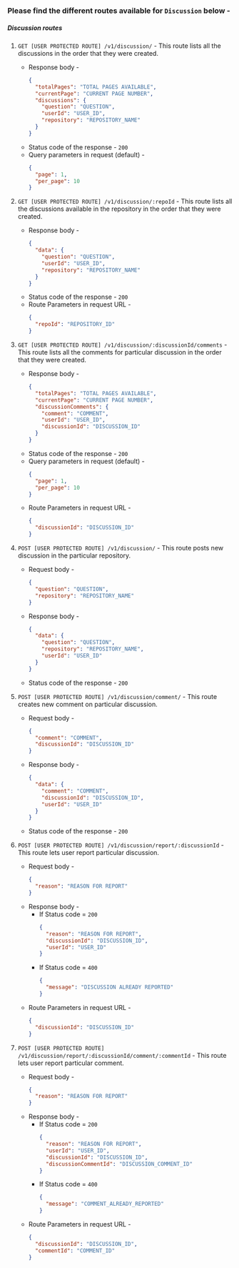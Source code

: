 ### Please find the different routes available for `Discussion` below -

##### **Discussion routes**

1.  `GET [USER PROTECTED ROUTE] /v1/discussion/` - This route lists all the discussions in the order that they were created.

    - Response body -
      ```json
      {
        "totalPages": "TOTAL PAGES AVAILABLE",
        "currentPage": "CURRENT PAGE NUMBER",
        "discussions": {
          "question": "QUESTION",
          "userId": "USER_ID",
          "repository": "REPOSITORY_NAME"
        }
      }
      ```
    - Status code of the response - `200`
    - Query parameters in request (default) -
      ```json
      {
        "page": 1,
        "per_page": 10
      }
      ```

2.  `GET [USER PROTECTED ROUTE] /v1/discussion/:repoId` - This route lists all the discussions available in the repository in the order that they were created.

    - Response body -
      ```json
      {
        "data": {
          "question": "QUESTION",
          "userId": "USER_ID",
          "repository": "REPOSITORY_NAME"
        }
      }
      ```
    - Status code of the response - `200`
    - Route Parameters in request URL -
      ```json
      {
        "repoId": "REPOSITORY_ID"
      }
      ```

3.  `GET [USER PROTECTED ROUTE] /v1/discussion/:discussionId/comments` - This route lists all the comments for particular discussion in the order that they were created.

    - Response body -
      ```json
      {
        "totalPages": "TOTAL PAGES AVAILABLE",
        "currentPage": "CURRENT PAGE NUMBER",
        "discussionComments": {
          "comment": "COMMENT",
          "userId": "USER_ID",
          "discussionId": "DISCUSSION_ID"
        }
      }
      ```
    - Status code of the response - `200`
    - Query parameters in request (default) -
      ```json
      {
        "page": 1,
        "per_page": 10
      }
      ```
    - Route Parameters in request URL -
      ```json
      {
        "discussionId": "DISCUSSION_ID"
      }
      ```

4.  `POST [USER PROTECTED ROUTE] /v1/discussion/` - This route posts new discussion in the particular repository.

    - Request body -
      ```json
      {
        "question": "QUESTION",
        "repository": "REPOSITORY_NAME"
      }
      ```
    - Response body -
      ```json
      {
        "data": {
          "question": "QUESTION",
          "repository": "REPOSITORY_NAME",
          "userId": "USER_ID"
        }
      }
      ```
    - Status code of the response - `200`

5.  `POST [USER PROTECTED ROUTE] /v1/discussion/comment/` - This route creates new comment on particular discussion.

    - Request body -
      ```json
      {
        "comment": "COMMENT",
        "discussionId": "DISCUSSION_ID"
      }
      ```
    - Response body -
      ```json
      {
        "data": {
          "comment": "COMMENT",
          "discussionId": "DISCUSSION_ID",
          "userId": "USER_ID"
        }
      }
      ```
    - Status code of the response - `200`

6.  `POST [USER PROTECTED ROUTE] /v1/discussion/report/:discussionId` - This route lets user report particular discussion.

    - Request body -
      ```json
      {
        "reason": "REASON FOR REPORT"
      }
      ```
    - Response body -
      - If Status code = `200`
        ```json
        {
          "reason": "REASON FOR REPORT",
          "discussionId": "DISCUSSION_ID",
          "userId": "USER_ID"
        }
        ```
      - If Status code = `400`
        ```json
        {
          "message": "DISCUSSION ALREADY REPORTED"
        }
        ```
    - Route Parameters in request URL -
      ```json
      {
        "discussionId": "DISCUSSION_ID"
      }
      ```

7.  `POST [USER PROTECTED ROUTE] /v1/discussion/report/:discussionId/comment/:commentId` - This route lets user report particular comment.

    - Request body -
      ```json
      {
        "reason": "REASON FOR REPORT"
      }
      ```
    - Response body -
      - If Status code = `200`
        ```json
        {
          "reason": "REASON FOR REPORT",
          "userId": "USER_ID",
          "discussionId": "DISCUSSION_ID",
          "discussionCommentId": "DISCUSSION_COMMENT_ID"
        }
        ```
      - If Status code = `400`
        ```json
        {
          "message": "COMMENT_ALREADY_REPORTED"
        }
        ```
    - Route Parameters in request URL -
      ```json
      {
        "discussionId": "DISCUSSION_ID",
        "commentId": "COMMENT_ID"
      }
      ```
